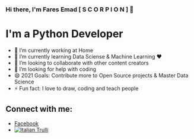 ### Hi there, I'm Fares Emad [ S C O R P I O N ] 👋
# I'm a Python Developer
- 🔭 I’m currently working at Home
- 🌱 I’m currently learning Data Sciense & Machine Learning ❤
- 👯 I’m looking to collaborate with other content creators
- 🤔 I’m looking for help with coding
- 😄 2021 Goals: Contribute more to Open Source projects & Master Data Science
- ⚡ Fun fact: I love to draw, coding and teach people
## Connect with me:
- <a href="https://www.facebook.com/faresemadx/" target="_blank">Facebook</a>
- <a href="https://www.facebook.com/faresemadx/" target="_blank"><img src="https://www.google.com/search?q=facebook+icon&sxsrf=AOaemvIpnU1XZ276bfhXYTQqX1YqFtmuag:1632704261681&tbm=isch&source=iu&ictx=1&fir=ESRTfNqXuXogtM%252CrZ8yaNiBOy59WM%252C_%253B41D6RGEZFBZtGM%252CnlJwLmrpcjX3oM%252C_%253B4_T4Yj6n3kv6eM%252CuELSNGrf3XTc3M%252C_%253BErhklI7kjJJ1WM%252CHwEEuHcGDpVjKM%252C_%253B2hDegEu_mODWzM%252COPMETKQDWgrDtM%252C_%253B32fvEx81glusGM%252Cv__TyiOqhmbI-M%252C_%253ByyODOQ_s2NGeJM%252CcpkkZEv3XQZBDM%252C_%253BVrk1VqZIbuSqQM%252CqLxRdnFNiNEBVM%252C_&vet=1&usg=AI4_-kQf3iVsjKKLTju7jeDlR3pWRTm0Zw&sa=X&sqi=2&ved=2ahUKEwjanKms-Z3zAhV05eAKHYNoCuAQ9QF6BAgKEAE#imgrc=ESRTfNqXuXogtM" alt="Italian Trulli"></a>
